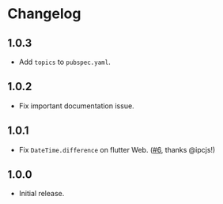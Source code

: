 # Changelog

## 1.0.3

- Add `topics` to `pubspec.yaml`.

## 1.0.2

- Fix important documentation issue.

## 1.0.1

- Fix `DateTime.difference` on flutter Web. ([#6](https://github.com/westy92/const-date-time/pull/6), thanks @ipcjs!)

## 1.0.0

- Initial release.
